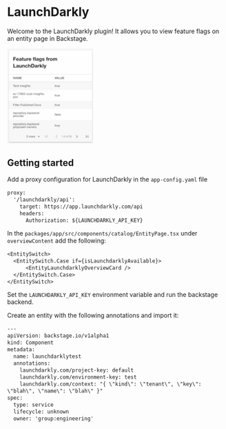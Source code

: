# LaunchDarkly

Welcome to the LaunchDarkly plugin! It allows you to view feature flags on an entity page in Backstage.

<img src="card-screenshot.png" alt="drawing" width="200"/>

## Getting started

Add a proxy configuration for LaunchDarkly in the `app-config.yaml` file

```
proxy:
  '/launchdarkly/api':
    target: https://app.launchdarkly.com/api
    headers:
      Authorization: ${LAUNCHDARKLY_API_KEY}
```

In the `packages/app/src/components/catalog/EntityPage.tsx` under `overviewContent` add the following:

```
<EntitySwitch>
  <EntitySwitch.Case if={isLaunchdarklyAvailable}>
      <EntityLaunchdarklyOverviewCard />
  </EntitySwitch.Case>
</EntitySwitch>
```

Set the `LAUNCHDARKLY_API_KEY` environment variable and run the backstage backend.

Create an entity with the following annotations and import it:

```
---
apiVersion: backstage.io/v1alpha1
kind: Component
metadata:
  name: launchdarklytest
  annotations:
    launchdarkly.com/project-key: default
    launchdarkly.com/environment-key: test
    launchdarkly.com/context: "{ \"kind\": \"tenant\", \"key\": \"blah\", \"name\": \"blah\" }"
spec:
  type: service
  lifecycle: unknown
  owner: 'group:engineering'
```
